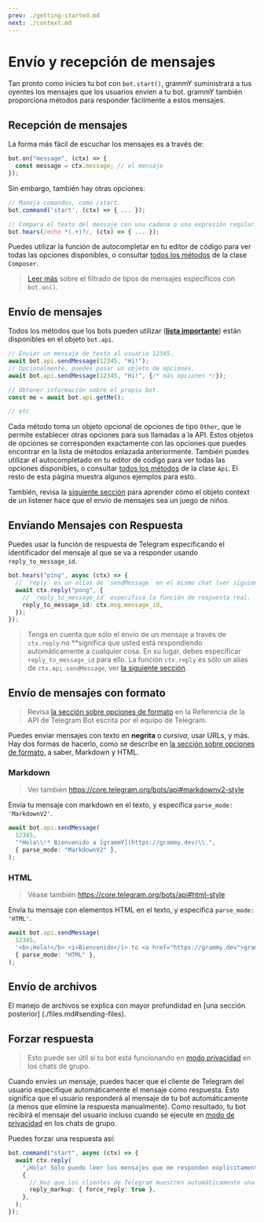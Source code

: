 ```yaml
---
prev: ./getting-started.md
next: ./context.md
---
```


# Envío y recepción de mensajes

Tan pronto como inicies tu bot con `bot.start()`, grammY suministrará a tus oyentes los mensajes que los usuarios envíen a tu bot.
grammY también proporciona métodos para responder fácilmente a estos mensajes.

## Recepción de mensajes

La forma más fácil de escuchar los mensajes es a través de:

```ts
bot.on("message", (ctx) => {
  const message = ctx.message; // el mensaje
});
```

Sin embargo, también hay otras opciones:

```ts
// Maneja comandos, como /start.
bot.command('start', (ctx) => { ... });

// Compara el texto del mensaje con una cadena o una expresión regular.
bot.hears(/echo *(.+)?/, (ctx) => { ... });
```

Puedes utilizar la función de autocompletar en tu editor de código para ver todas las opciones disponibles, o consultar [todos los métodos](https://doc.deno.land/https://deno.land/x/grammy/mod.ts/~/Composer) de la clase `Composer`.

> [Leer más](./filter-queries.md) sobre el filtrado de tipos de mensajes específicos con `bot.on()`.

## Envío de mensajes

Todos los métodos que los bots pueden utilizar (**[lista importante](https://core.telegram.org/bots/api#available-methods)**) están disponibles en el objeto `bot.api`.

```ts
// Enviar un mensaje de texto al usuario 12345.
await bot.api.sendMessage(12345, "Hi!");
// Opcionalmente, puedes pasar un objeto de opciones.
await bot.api.sendMessage(12345, "Hi!", {/* más opciones */});

// Obtener información sobre el propio bot.
const me = await bot.api.getMe();

// etc
```

Cada método toma un objeto opcional de opciones de tipo `Other`, que le permite establecer otras opciones para sus llamadas a la API.
Estos objetos de opciones se corresponden exactamente con las opciones que puedes encontrar en la lista de métodos enlazada anteriormente.
También puedes utilizar el autocompletado en tu editor de código para ver todas las opciones disponibles, o consultar [todos los métodos](https://doc.deno.land/https://deno.land/x/grammy/mod.ts/~/Api) de la clase `Api`.
El resto de esta página muestra algunos ejemplos para esto.

También, revisa la [siguiente sección](./context.md) para aprender cómo el objeto context de un listener hace que el envío de mensajes sea un juego de niños.

## Enviando Mensajes con Respuesta

Puedes usar la función de respuesta de Telegram especificando el identificador del mensaje al que se va a responder usando `reply_to_message_id`.

```ts
bot.hears("ping", async (ctx) => {
  // `reply` es un alias de `sendMessage` en el mismo chat (ver siguiente sección).
  await ctx.reply("pong", {
    // `reply_to_message_id` especifica la función de respuesta real.
    reply_to_message_id: ctx.msg.message_id,
  });
});
```

> Tenga en cuenta que sólo el envío de un mensaje a través de `ctx.reply` no **significa que usted está respondiendo automáticamente a cualquier cosa.
> En su lugar, debes especificar `reply_to_message_id` para ello.
> La función `ctx.reply` es sólo un alias de `ctx.api.sendMessage`, ver [la siguiente sección](./context.md#available-actions).

## Envío de mensajes con formato

> Revisa [la sección sobre opciones de formato](https://core.telegram.org/bots/api#formatting-options) en la Referencia de la API de Telegram Bot escrita por el equipo de Telegram.

Puedes enviar mensajes con texto en **negrita** o _cursiva_, usar URLs, y más.
Hay dos formas de hacerlo, como se describe en [la sección sobre opciones de formato](https://core.telegram.org/bots/api#formatting-options), a saber, Markdown y HTML.

### Markdown

> Ver también <https://core.telegram.org/bots/api#markdownv2-style>

Envía tu mensaje con markdown en el texto, y especifica `parse_mode: 'MarkdownV2'`.

```ts
await bot.api.sendMessage(
  12345,
  "*Hola\\!* Bienvenido a [grammY](https://grammy.dev)\\.",
  { parse_mode: "MarkdownV2" },
);
```

### HTML

> Véase también <https://core.telegram.org/bots/api#html-style>

Envía tu mensaje con elementos HTML en el texto, y especifica `parse_mode: 'HTML'`.

```ts
await bot.api.sendMessage(
  12345,
  '<b>¡Hola!</b> <i>Bienvenido</i> to <a href="https://grammy.dev">grammY</a>.',
  { parse_mode: "HTML" },
);
```

## Envío de archivos

El manejo de archivos se explica con mayor profundidad en [una sección posterior] (./files.md#sending-files).

## Forzar respuesta

> Esto puede ser útil si tu bot está funcionando en [modo privacidad](https://core.telegram.org/bots#privacy-mode) en los chats de grupo.

Cuando envíes un mensaje, puedes hacer que el cliente de Telegram del usuario especifique automáticamente el mensaje como respuesta.
Esto significa que el usuario responderá al mensaje de tu bot automáticamente (a menos que elimine la respuesta manualmente).
Como resultado, tu bot recibirá el mensaje del usuario incluso cuando se ejecute en [modo de privacidad](https://core.telegram.org/bots#privacy-mode) en los chats de grupo.

Puedes forzar una respuesta así:

```ts
bot.command("start", async (ctx) => {
  await ctx.reply(
    "¡Hola! Sólo puedo leer los mensajes que me responden explícitamente!",
    {
      // Haz que los clientes de Telegram muestren automáticamente una interfaz de respuesta al usuario.
      reply_markup: { force_reply: true },
    },
  );
});
```
